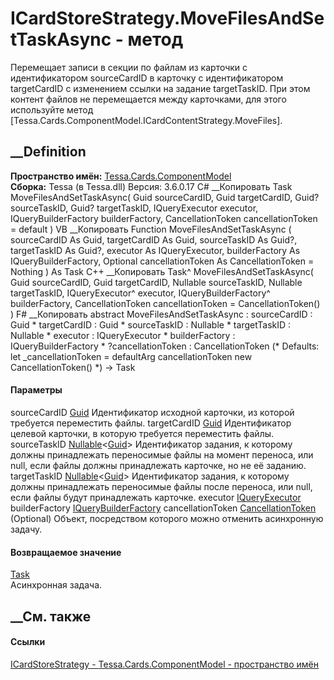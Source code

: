 # ICardStoreStrategy.MoveFilesAndSetTaskAsync - метод
Перемещает записи в секции по файлам из карточки с идентификатором
sourceCardID в карточку с идентификатором targetCardID с изменением ссылки на
задание targetTaskID. При этом контент файлов не перемещается между
карточками, для этого используйте метод
[Tessa.Cards.ComponentModel.ICardContentStrategy.MoveFiles].
## __Definition
 **Пространство имён:**
[Tessa.Cards.ComponentModel](N_Tessa_Cards_ComponentModel.htm)  
 **Сборка:** Tessa (в Tessa.dll) Версия: 3.6.0.17
C# __Копировать
     Task MoveFilesAndSetTaskAsync(
    	Guid sourceCardID,
    	Guid targetCardID,
    	Guid? sourceTaskID,
    	Guid? targetTaskID,
    	IQueryExecutor executor,
    	IQueryBuilderFactory builderFactory,
    	CancellationToken cancellationToken = default
    )
VB __Копировать
     Function MoveFilesAndSetTaskAsync ( 
    	sourceCardID As Guid,
    	targetCardID As Guid,
    	sourceTaskID As Guid?,
    	targetTaskID As Guid?,
    	executor As IQueryExecutor,
    	builderFactory As IQueryBuilderFactory,
    	Optional cancellationToken As CancellationToken = Nothing
    ) As Task
C++ __Копировать
    Task^ MoveFilesAndSetTaskAsync(
    	Guid sourceCardID, 
    	Guid targetCardID, 
    	Nullable<Guid> sourceTaskID, 
    	Nullable<Guid> targetTaskID, 
    	IQueryExecutor^ executor, 
    	IQueryBuilderFactory^ builderFactory, 
    	CancellationToken cancellationToken = CancellationToken()
    )
F# __Копировать
     abstract MoveFilesAndSetTaskAsync : 
            sourceCardID : Guid * 
            targetCardID : Guid * 
            sourceTaskID : Nullable<Guid> * 
            targetTaskID : Nullable<Guid> * 
            executor : IQueryExecutor * 
            builderFactory : IQueryBuilderFactory * 
            ?cancellationToken : CancellationToken 
    (* Defaults:
            let _cancellationToken = defaultArg cancellationToken new CancellationToken()
    *)
    -> Task 
#### Параметры
sourceCardID [Guid](https://learn.microsoft.com/dotnet/api/system.guid)
    Идентификатор исходной карточки, из которой требуется переместить файлы.
targetCardID [Guid](https://learn.microsoft.com/dotnet/api/system.guid)
    Идентификатор целевой карточки, в которую требуется переместить файлы.
sourceTaskID
[Nullable](https://learn.microsoft.com/dotnet/api/system.nullable-1)<[Guid](https://learn.microsoft.com/dotnet/api/system.guid)>
     Идентификатор задания, к которому должны принадлежать переносимые файлы на момент переноса, или null, если файлы должны принадлежать карточке, но не её заданию. 
targetTaskID
[Nullable](https://learn.microsoft.com/dotnet/api/system.nullable-1)<[Guid](https://learn.microsoft.com/dotnet/api/system.guid)>
     Идентификатор задания, к которому должны принадлежать переносимые файлы после переноса, или null, если файлы будут принадлежать карточке. 
executor [IQueryExecutor](T_Tessa_Platform_Data_IQueryExecutor.htm)
builderFactory
[IQueryBuilderFactory](T_Tessa_Platform_Data_IQueryBuilderFactory.htm)
cancellationToken
[CancellationToken](https://learn.microsoft.com/dotnet/api/system.threading.cancellationtoken)
(Optional)
    Объект, посредством которого можно отменить асинхронную задачу.
#### Возвращаемое значение
[Task](https://learn.microsoft.com/dotnet/api/system.threading.tasks.task)  
Асинхронная задача.
##  __См. также
#### Ссылки
[ICardStoreStrategy - ](T_Tessa_Cards_ComponentModel_ICardStoreStrategy.htm)
[Tessa.Cards.ComponentModel - пространство
имён](N_Tessa_Cards_ComponentModel.htm)
